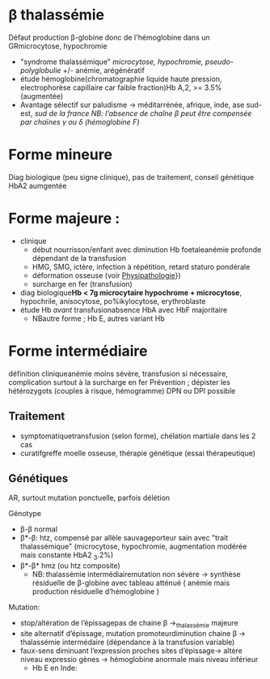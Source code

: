 # β thalassémie



Défaut production β-globine donc de l'hémoglobine dans un GRmicrocytose, hypochromie 
- "syndrome thalassémique" _microcytose, hypochromie, pseudo-polyglobulie_ +/- anémie, arégénératif 
- étude hémoglobine(chromatographie liquide haute pression, electrophorèse capillaire car faible fraction)Hb A,2, >= 3.5% (augmentée) 
- Avantage sélectif sur paludisme -> méditarrénée, afrique, inde, ase sud-est, _sud de la france_ 
  _NB: l'absence de chaîne β peut être compensée par chaïnes γ ou δ (hémoglobine F)_


# Forme mineure

Diag biologique (peu signe clinique), pas de traitement, conseil génétique 
HbA2 aumgentée


# Forme majeure :

- clinique
    - début nourrisson/enfant avec diminution Hb foetaleanémie profonde dépendant de la transfusion 
    - HMG, SMG, ictère, infection à répétition, retard staturo pondérale 
    - déformation osseuse (voir [Physipathologie]($/thalass%c3%a9mies.md#physipathologie)})
    - surcharge en fer (transfusion) 
- diag biologique**Hb < 7g microcytaire hypochrome + microcytose**,
  hypochrile, anisocytose, po%ikylocytose, erythroblaste 
- étude Hb _avant_ transfusionabsence HbA avec HbF majoritaire 
    - NBautre forme ; Hb E, autres variant Hb 


# Forme intermédiaire


définition cliniqueanémie moins sévère, transfusion si nécessaire, complication surtout à la surcharge en fer 
Prévention ; dépister les hétérozygots (couples à risque, hémogramme)
DPN ou DPI possible 


## Traitement


- symptomatiquetransfusion (selon forme), chélation martiale dans les 2 cas 
- curatifgreffe moelle osseuse, thérapie génétique (essai thérapeutique) 


## Génétiques


AR, surtout mutation ponctuelle, parfois délétion 

Génotype

- β-β normal 
- β*-β: htz, compensé par allèle sauvageporteur sain avec "trait thalassémique" (microcytose, hypochromie, augmentation modérée mais constante HbA2 <sub>3</sub>.2%) 
- β*-β* hmz (ou htz composite) 
    - NB: thalassémie intermédiairemutation non sévère -> synthèse résiduelle de β-globine avec tableau atténué ( anémie mais production résiduelle d’hémoglobine ) 

Mutation: 

- stop/altération de l’épissagepas de chaine β -><sub>thalassémie</sub> majeure 
- site alternatif d’épissage, mutation promoteurdiminution chaine β -> thalassémie intermédaire (dépendance à la transfusion variable) 
- faux-sens diminuant l’expression proches sites d’épissage-> altère niveau expressio gènes -> hémoglobine anormale mais niveau inférieur 
    - Hb E en Inde: 
